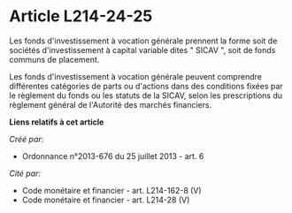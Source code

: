 # Article L214-24-25

Les fonds d'investissement à vocation générale prennent la forme soit de sociétés d'investissement à capital variable dites "
SICAV ", soit de fonds communs de placement.

Les fonds d'investissement à vocation générale peuvent comprendre différentes catégories de parts ou d'actions dans des
conditions fixées par le règlement du fonds ou les statuts de la SICAV, selon les prescriptions du règlement général de
l'Autorité des marchés financiers.

**Liens relatifs à cet article**

_Créé par_:

  - Ordonnance n°2013-676 du 25 juillet 2013 - art. 6

_Cité par_:

  - Code monétaire et financier - art. L214-162-8 (V)
  - Code monétaire et financier - art. L214-28 (V)
